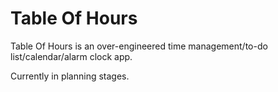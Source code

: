 # Table Of Hours

Table Of Hours is an over-engineered time management/to-do list/calendar/alarm clock app.

Currently in planning stages.
